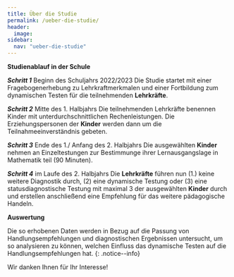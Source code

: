 ```yaml
---
title: Über die Studie
permalink: /ueber-die-studie/
header:
  image: 
sidebar:
  nav: "ueber-die-studie"
---
```


**Studienablauf in der Schule**

***Schritt 1*** Beginn des Schuljahrs 2022/2023
Die Studie startet mit einer Fragebogenerhebung zu Lehrkraftmerkmalen und einer Fortbildung zum dynamischen Testen für die teilnehmenden **Lehrkräfte**. 

***Schritt 2*** Mitte des 1. Halbjahrs
Die teilnehmenden Lehrkräfte benennen Kinder mit unterdurchschnittlichen Rechenleistungen. Die Erziehungspersonen der **Kinder** werden dann um die Teilnahmeeinverständnis gebeten.

***Schritt 3*** Ende des 1./ Anfang des 2. Halbjahrs
Die ausgewählten **Kinder** nehmen an Einzeltestungen zur Bestimmunge ihrer Lernausgangslage in Mathematik teil (90 Minuten).

***Schritt 4*** im Laufe des 2. Halbjahrs
Die **Lehrkräfte** führen nun (1.) keine weitere Diagnostik durch, (2) eine dynamische Testung oder (3) eine statusdiagnostische Testung mit maximal 3 der ausgewählten **Kinder** durch und erstellen anschließend eine Empfehlung für das weitere pädagogische Handeln.


**Auswertung**

Die so erhobenen Daten werden in Bezug auf die Passung von Handlungsempfehlungen und diagnostischen Ergebnissen untersucht, um so analysieren zu können, welchen Einfluss das dynamische Testen auf die Handlungsempfehlungen hat.
{: .notice--info}

Wir danken Ihnen für Ihr Interesse!
